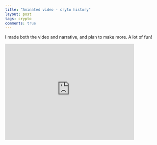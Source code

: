 ```yaml
---
title: "Aninated video - cryto history"
layout: post
tags: crypto
comments: true
---
```


I made both the video and narrative, and plan to make more. A lot of fun!

<iframe width="420" height="315" src="http://www.youtube.com/embed/vT1tCa5fpxU" frameborder="0" allowfullscreen></iframe>